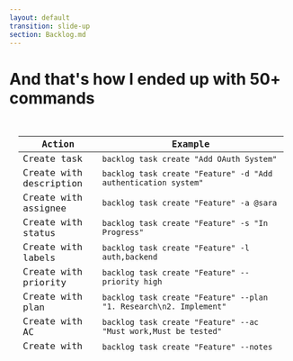```yaml
---
layout: default
transition: slide-up
section: Backlog.md
---
```


# And that's how I ended up with 50+ commands

<div class="task-cheatsheet h-80">

| Action      | Example                                              |
|-------------|------------------------------------------------------|
| Create task | `backlog task create "Add OAuth System"`                    |
| Create with description | `backlog task create "Feature" -d "Add authentication system"` |
| Create with assignee | `backlog task create "Feature" -a @sara`           |
| Create with status | `backlog task create "Feature" -s "In Progress"`    |
| Create with labels | `backlog task create "Feature" -l auth,backend`     |
| Create with priority | `backlog task create "Feature" --priority high`     |
| Create with plan | `backlog task create "Feature" --plan "1. Research\n2. Implement"`     |
| Create with AC | `backlog task create "Feature" --ac "Must work,Must be tested"` |
| Create with notes | `backlog task create "Feature" --notes "Started initial research"` |
| Create with deps | `backlog task create "Feature" --dep task-1,task-2` |
| Create sub task | `backlog task create -p 14 "Add Login with Google"`|
| Create (all options) | `backlog task create "Feature" -d "Description" -a @sara -s "To Do" -l auth --priority high --ac "Must work" --notes "Initial setup done" --dep task-1 -p 14` |
| List tasks  | `backlog task list [-s <status>] [-a <assignee>] [-p <parent>]` |
| List by parent | `backlog task list --parent 42` or `backlog task list -p task-42` |
| View detail | `backlog task 7` (interactive UI, press 'E' to edit in editor) |
| View (AI mode) | `backlog task 7 --plain`                           |
| Edit        | `backlog task edit 7 -a @sara -l auth,backend`       |
| Add plan    | `backlog task edit 7 --plan "Implementation approach"`    |
| Add AC      | `backlog task edit 7 --ac "New criterion" --ac "Another one"` |
| Remove AC   | `backlog task edit 7 --remove-ac 2` (removes AC #2)      |
| Remove multiple ACs | `backlog task edit 7 --remove-ac 2 --remove-ac 4` (removes AC #2 and #4) |
| Check AC    | `backlog task edit 7 --check-ac 1` (marks AC #1 as done) |
| Check multiple ACs | `backlog task edit 7 --check-ac 1 --check-ac 3` (marks AC #1 and #3 as done) |
| Uncheck AC  | `backlog task edit 7 --uncheck-ac 3` (marks AC #3 as not done) |
| Mixed AC operations | `backlog task edit 7 --check-ac 1 --uncheck-ac 2 --remove-ac 4` |
| Add notes   | `backlog task edit 7 --notes "Completed X, working on Y"` (replaces existing) |
| Append notes | `backlog task edit 7 --append-notes "New findings"` |
| Add deps    | `backlog task edit 7 --dep task-1 --dep task-2`     |
| Create draft | `backlog task create "Feature" --draft`             |
| Draft flow  | `backlog draft create "Spike GraphQL"` → `backlog draft promote 3.1` |
| Demote to draft| `backlog task demote <id>` |
| Archive     | `backlog task archive 7`                             |
| Search tasks       | `backlog search "auth"`                        |
| Filter by status   | `backlog search "api" --status "In Progress"`   |
| Filter by priority | `backlog search "bug" --priority high`        |
| Combine filters    | `backlog search "web" --status "To Do" --priority medium` |
| Plain text output  | `backlog search "feature" --plain` (for scripts/AI) |
| Kanban board      | `backlog board` (interactive UI, press 'E' to edit in editor) |
| Export board | `backlog board export [file]` (exports Kanban board to markdown) |
| Export with version | `backlog board export --export-version "v1.0.0"` (includes version in export) |
| Project overview | `backlog overview` (interactive TUI showing project statistics) |
| Web interface | `backlog browser` (launches web UI on port 6420) |
| Web custom port | `backlog browser --port 8080 --no-open` |
| Create doc | `backlog doc create "API Guidelines"` |
| Create with path | `backlog doc create "Setup Guide" -p guides/setup` |
| Create with type | `backlog doc create "Architecture" -t technical` |
| List docs | `backlog doc list` |
| View doc | `backlog doc view doc-1` |
| Create decision | `backlog decision create "Use PostgreSQL for primary database"` |
| Create with status | `backlog decision create "Migrate to TypeScript" -s proposed` |
| Update agent files | `backlog agents --update-instructions` (updates CLAUDE.md, AGENTS.md, GEMINI.md, .github/copilot-instructions.md) |
| Cleanup done tasks | `backlog cleanup` (move old completed tasks to completed folder) |
| View all configs | `backlog config list` |
| Get specific config | `backlog config get defaultEditor` |
| Set config value | `backlog config set defaultEditor "code --wait"` |
| Enable auto-commit | `backlog config set autoCommit true` |
| Bypass git hooks | `backlog config set bypassGitHooks true` |
| Enable cross-branch check | `backlog config set checkActiveBranches true` |
| Set active branch days | `backlog config set activeBranchDays 30` |

</div>

<style scoped>

.task-cheatsheet {
  @apply mt-10 rounded-3xl border border-white/10 bg-[#282A36] shadow-[0_18px_36px_-28px_rgba(15,23,42,0.65)];
  padding: 1rem;
  max-height: 24rem;
  overflow: auto;
  font-family: var(--slidev-code-font, 'Fira Code', monospace);
  font-size: 0.72rem;
  line-height: 1.4;
  color: #F8F8F2;
}

.task-cheatsheet :deep(table) {
  width: 100%;
  border-collapse: collapse;
}

.task-cheatsheet :deep(thead) {
  background: #282A36;
  text-transform: uppercase;
  letter-spacing: 0.25em;
  font-size: 0.68rem;
  color: #BD93F9;
}

.task-cheatsheet :deep(th),
.task-cheatsheet :deep(td) {
  padding: 0.45rem 0.75rem;
  text-align: left;
}

.task-cheatsheet :deep(th) {
  font-weight: 600;
}

.task-cheatsheet :deep(td:first-child) {
  width: 14rem;
  font-weight: 600;
  color: #FFB86C;
}

.task-cheatsheet :deep(tr + tr td) {
  border-top: 1px solid rgba(255, 255, 255, 0.08);
}

.task-cheatsheet :deep(code) {
  display: inline-block;
  max-width: 100%;
  white-space: pre-wrap;
  word-break: break-word;
  border-radius: 0.375rem;
  padding: 0.25rem 0.5rem;
  background: rgba(30, 31, 42, 0.7);
  color: #50FA7B;
}
</style>

